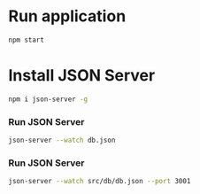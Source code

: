 # Run application
```bash
npm start
```

# Install JSON Server
```bash
npm i json-server -g
```

### Run JSON Server
```bash
json-server --watch db.json
```
### Run JSON Server
```bash
json-server --watch src/db/db.json --port 3001
```

